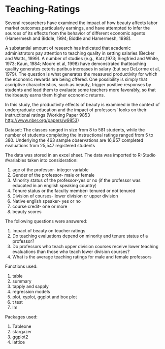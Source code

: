 # Teaching-Ratings


Several researchers have examined the impact of how beauty affects labor market outcomes,particularly earnings, and have attempted to infer the sources of its effects from the behavior of different economic agents (Hamermesh and Biddle, 1994; Biddle and Hamermesh, 1998).

A substantial amount of research has indicated that academic administrators pay attention to teaching quality in setting salaries (Becker and Watts, 1999). A number of studies (e.g., Katz,1973; Siegfried and White, 1973; Kaun, 1984; Moore et al, 1998) have demonstrated thatteaching quality generates ceteris paribus increases in salary (but see DeLorme et al, 1979). The question is what generates the measured productivity for which the economic rewards are being offered. One possibility is simply that ascriptive characteristics, such as beauty, trigger positive responses by students and lead them to evaluate some teachers more favorably, so that theirbeauty earns them higher economic returns.

In this study, the productivity effects of beauty is examined in the context of undergraduate education and the impact of professors' looks on their instructional ratings (Working Paper 9853 http://www.nber.org/papers/w9853)

Dataset: The classes ranged in size from 8 to 581 students, while the number of students completing the instructional ratings ranged from 5 to 380. Underlying the 463 sample observations are 16,957 completed evaluations from 25,547 registered students


The data was stored in an excel sheet. The data was imported to R-Studio
#variables taken into consideration:
1. age of the professor- integer variable
2. Gender of the professor- male or female
3. Minority status of the professor-yes or no (if the professor was educated in an english speaking country)
4. Tenure status or the faculty member- tenured or not tenured
5. Division of courses- lower division or upper division
6. Native english speaker- yes or no
7. course credit- one or more
8. beauty scores

The following questions were answered:

1. Impact of beauty on teacher ratings
2. Do teaching evaluations depend on minority and tenure status of a professor?
3. Do professors who teach upper division courses receive lower teaching evaluations than those who teach lower division courses?
4. What is the average teaching ratings for male and female professors 

Functions used:
1. table
2. summary
3. tapply and sapply
4. regression models
5. plot, xyplot, ggplot and box plot
6. t test
7. lm

Packages used:
1. Tableone
2. stargazer
3. ggplot2
4. lattice
